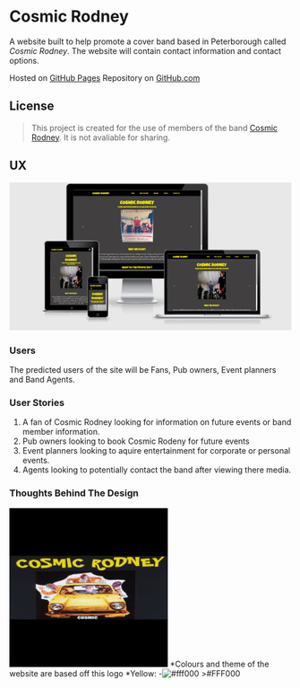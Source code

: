 # Cosmic Rodney

A website built to help promote a cover band based in Peterborough called *Cosmic Rodney*. 
The website will contain contact information and contact options. 

Hosted on [GitHub Pages](https://leeton1412.github.io/cosmic-rodney/)
Repository on [GitHub.com](https://github.com/leeton1412/cosmic-rodney)

## License
>This project is created for the use of members of the band [Cosmic Rodney](https://en-gb.facebook.com/cosmicrodney/). 
It is not avaliable for sharing. 

## UX

![Responsive screen grab of homepage](documentation/responsive-screen.png)

### Users

The predicted users of the site will be Fans, Pub owners, Event planners and Band Agents.

### User Stories 
1. A fan of Cosmic Rodney looking for information on future events or band member information.
2. Pub owners looking to book Cosmic Rodeny for future events
3. Event planners looking to aquire entertainment for corporate or personal events.
4. Agents looking to potentially contact the band after viewing there media.

### Thoughts Behind The Design
![Cosmic Rodney Band Logo](documentation/Cosmic-readme.png)
*Colours and theme of the website are based off this logo
        *Yellow: -![#fff000](https://via.placeholder.com/15/fff000/fff000) >#FFF000
